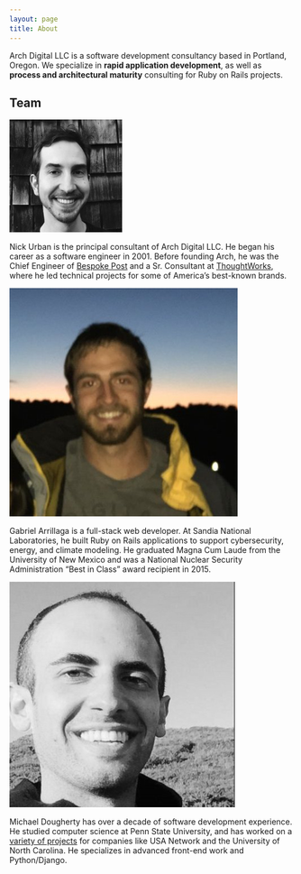 ```yaml
---
layout: page
title: About
---
```


Arch Digital LLC is a software development consultancy based in Portland, Oregon.
We specialize in <strong>rapid application development</strong>,
as well as <strong>process and architectural maturity</strong> consulting 
for Ruby on Rails projects.

## Team

<div id='team'>
  <div class='bio'>
    <img src='/public/nick-urban.png' width='200' height='200'>
    <p>
      Nick Urban is the principal consultant of Arch Digital LLC.
      He began his career as a software engineer in 2001.
      Before founding Arch, he was the Chief Engineer of 
      <a href='https://www.bespokepost.com/home?b' target='_blank'>Bespoke Post</a> 
      and a Sr. Consultant at 
      <a href='http://www.thoughtworks.com' target='_blank'>ThoughtWorks</a>,
      where he led technical projects for some of America&rsquo;s best-known brands.
    </p>
  </div>
  <div class='bio'>
    <img src='/public/gabe-arrillaga.jpg'>
    <p>
      Gabriel Arrillaga is a full-stack web developer.
      At Sandia National Laboratories, he built Ruby on Rails applications to support 
      cybersecurity, energy, and climate modeling. 
      He graduated Magna Cum Laude from the University of New Mexico and
      was a National Nuclear Security Administration &ldquo;Best in Class&rdquo; award recipient in 2015.
    </p>
  </div>
  <div class='bio'>
    <img src='/public/michael-dougherty.jpg'>
    <p>
      Michael Dougherty has over a decade of software development experience. 
      He studied computer science at Penn State University, 
      and has worked on a <a href='http://michaeldougherty.info/web.html'>variety of projects</a>
      for companies like USA Network and the University of North Carolina. 
      He specializes in advanced front-end work and Python/Django.
    </p>
  </div>
</div>


